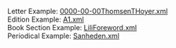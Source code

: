 Letter Example: [0000-00-00ThomsenTHoyer.xml](https://github.com/RJP43/LiliElbe_EngagedLearners/blob/master/ProjectDocs/Examples/0000-00-00ThomsenTHoyer.xml)  
Edition Example: [A1.xml](https://github.com/RJP43/LiliElbe_EngagedLearners/blob/master/ProjectDocs/Examples/A1.xml)  
Book Section Example: [LiliForeword.xml](https://github.com/RJP43/LiliElbe_EngagedLearners/blob/master/ProjectDocs/Examples/LiliForeword.xml)  
Periodical Example: [Sanheden.xml](https://github.com/RJP43/LiliElbe_EngagedLearners/blob/master/ProjectDocs/Examples/Sanheden.xml)
